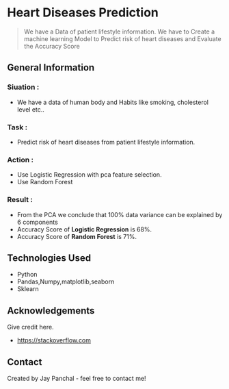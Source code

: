 # Heart Diseases Prediction
> We have a Data of patient lifestyle information. We have to Create a machine learning Model to Predict risk of heart diseases and Evaluate the Accuracy Score 


## General Information
### Siuation : 
 - We have a data of human body and Habits like smoking, cholesterol level etc..

### Task : 
 - Predict risk of heart diseases from patient lifestyle information.

### Action : 
 - Use Logistic Regression with pca feature selection.
 - Use Random Forest

### Result : 
 - From the PCA we conclude that 100% data variance can be explained by 6 components
 - Accuracy Score of **Logistic Regression** is 68%.
 - Accuracy Score of **Random Forest** is 71%.

<!-- You don't have to answer all the questions - just the ones relevant to your project. -->


## Technologies Used
- Python
- Pandas,Numpy,matplotlib,seaborn
- Sklearn

<!-- As the libraries versions keep on changing, it is recommended to mention the version of library used in this project -->

## Acknowledgements
Give credit here.
- https://stackoverflow.com


## Contact
Created by Jay Panchal - feel free to contact me!


<!-- Optional -->
<!-- ## License -->
<!-- This project is open source and available under the [... License](). -->

<!-- You don't have to include all sections - just the one's relevant to your project -->

